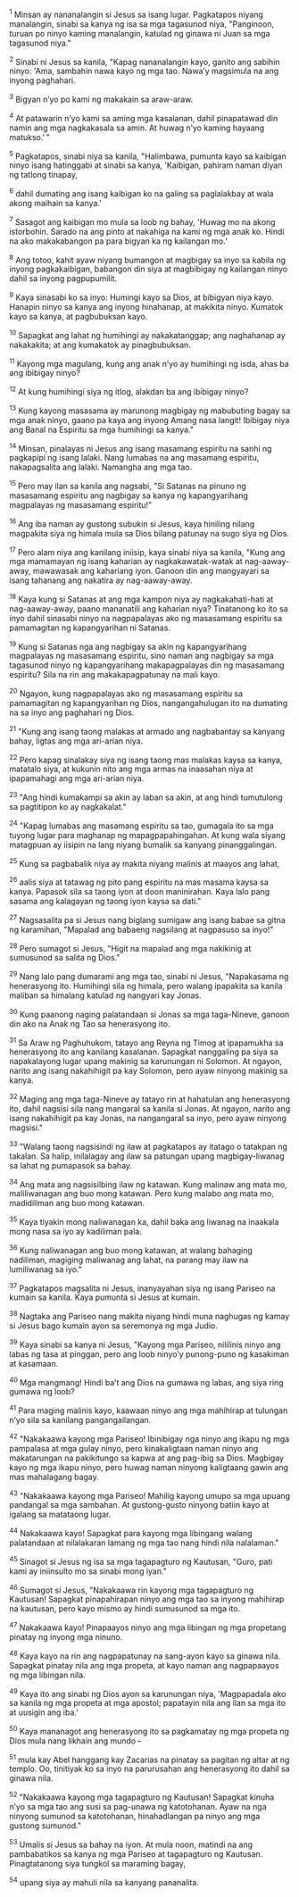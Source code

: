 <sup>1</sup>
Minsan ay nananalangin si Jesus sa isang lugar. Pagkatapos niyang manalangin, sinabi sa kanya ng isa sa mga tagasunod niya, "Panginoon, turuan po ninyo kaming manalangin, katulad ng ginawa ni Juan sa mga tagasunod niya." 

<sup>2</sup>
Sinabi ni Jesus sa kanila, "Kapag nananalangin kayo, ganito ang sabihin ninyo: 'Ama, sambahin nawa kayo ng mga tao. Nawaʼy magsimula na ang inyong paghahari. 

<sup>3</sup>
Bigyan nʼyo po kami ng makakain sa araw-araw. 

<sup>4</sup>
At patawarin nʼyo kami sa aming mga kasalanan, dahil pinapatawad din namin ang mga nagkakasala sa amin. At huwag nʼyo kaming hayaang matukso.' " 

<sup>5</sup>
Pagkatapos, sinabi niya sa kanila, "Halimbawa, pumunta kayo sa kaibigan ninyo isang hatinggabi at sinabi sa kanya, 'Kaibigan, pahiram naman diyan ng tatlong tinapay, 

<sup>6</sup>
dahil dumating ang isang kaibigan ko na galing sa paglalakbay at wala akong maihain sa kanya.' 

<sup>7</sup>
Sasagot ang kaibigan mo mula sa loob ng bahay, 'Huwag mo na akong istorbohin. Sarado na ang pinto at nakahiga na kami ng mga anak ko. Hindi na ako makakabangon pa para bigyan ka ng kailangan mo.' 

<sup>8</sup>
Ang totoo, kahit ayaw niyang bumangon at magbigay sa inyo sa kabila ng inyong pagkakaibigan, babangon din siya at magbibigay ng kailangan ninyo dahil sa inyong pagpupumilit. 

<sup>9</sup>
Kaya sinasabi ko sa inyo: Humingi kayo sa Dios, at bibigyan niya kayo. Hanapin ninyo sa kanya ang inyong hinahanap, at makikita ninyo. Kumatok kayo sa kanya, at pagbubuksan kayo. 

<sup>10</sup>
Sapagkat ang lahat ng humihingi ay nakakatanggap; ang naghahanap ay nakakakita; at ang kumakatok ay pinagbubuksan. 

<sup>11</sup>
Kayong mga magulang, kung ang anak nʼyo ay humihingi ng isda, ahas ba ang ibibigay ninyo? 

<sup>12</sup>
At kung humihingi siya ng itlog, alakdan ba ang ibibigay ninyo? 

<sup>13</sup>
Kung kayong masasama ay marunong magbigay ng mabubuting bagay sa mga anak ninyo, gaano pa kaya ang inyong Amang nasa langit! Ibibigay niya ang Banal na Espiritu sa mga humihingi sa kanya." 

<sup>14</sup>
Minsan, pinalayas ni Jesus ang isang masamang espiritu na sanhi ng pagkapipi ng isang lalaki. Nang lumabas na ang masamang espiritu, nakapagsalita ang lalaki. Namangha ang mga tao. 

<sup>15</sup>
Pero may ilan sa kanila ang nagsabi, "Si Satanas na pinuno ng masasamang espiritu ang nagbigay sa kanya ng kapangyarihang magpalayas ng masasamang espiritu!" 

<sup>16</sup>
Ang iba naman ay gustong subukin si Jesus, kaya hiniling nilang magpakita siya ng himala mula sa Dios bilang patunay na sugo siya ng Dios. 

<sup>17</sup>
Pero alam niya ang kanilang iniisip, kaya sinabi niya sa kanila, "Kung ang mga mamamayan ng isang kaharian ay nagkakawatak-watak at nag-aaway-away, mawawasak ang kahariang iyon. Ganoon din ang mangyayari sa isang tahanang ang nakatira ay nag-aaway-away. 

<sup>18</sup>
Kaya kung si Satanas at ang mga kampon niya ay nagkakahati-hati at nag-aaway-away, paano mananatili ang kaharian niya? Tinatanong ko ito sa inyo dahil sinasabi ninyo na nagpapalayas ako ng masasamang espiritu sa pamamagitan ng kapangyarihan ni Satanas. 

<sup>19</sup>
Kung si Satanas nga ang nagbigay sa akin ng kapangyarihang magpalayas ng masasamang espiritu, sino naman ang nagbigay sa mga tagasunod ninyo ng kapangyarihang makapagpalayas din ng masasamang espiritu? Sila na rin ang makakapagpatunay na mali kayo. 

<sup>20</sup>
Ngayon, kung nagpapalayas ako ng masasamang espiritu sa pamamagitan ng kapangyarihan ng Dios, nangangahulugan ito na dumating na sa inyo ang paghahari ng Dios. 

<sup>21</sup>
"Kung ang isang taong malakas at armado ang nagbabantay sa kanyang bahay, ligtas ang mga ari-arian niya. 

<sup>22</sup>
Pero kapag sinalakay siya ng isang taong mas malakas kaysa sa kanya, matatalo siya, at kukunin nito ang mga armas na inaasahan niya at ipapamahagi ang mga ari-arian niya. 

<sup>23</sup>
"Ang hindi kumakampi sa akin ay laban sa akin, at ang hindi tumutulong sa pagtitipon ko ay nagkakalat." 

<sup>24</sup>
"Kapag lumabas ang masamang espiritu sa tao, gumagala ito sa mga tuyong lugar para maghanap ng mapagpapahingahan. At kung wala siyang matagpuan ay iisipin na lang niyang bumalik sa kanyang pinanggalingan. 

<sup>25</sup>
Kung sa pagbabalik niya ay makita niyang malinis at maayos ang lahat, 

<sup>26</sup>
aalis siya at tatawag ng pito pang espiritu na mas masama kaysa sa kanya. Papasok sila sa taong iyon at doon maninirahan. Kaya lalo pang sasama ang kalagayan ng taong iyon kaysa sa dati." 

<sup>27</sup>
Nagsasalita pa si Jesus nang biglang sumigaw ang isang babae sa gitna ng karamihan, "Mapalad ang babaeng nagsilang at nagpasuso sa inyo!" 

<sup>28</sup>
Pero sumagot si Jesus, "Higit na mapalad ang mga nakikinig at sumusunod sa salita ng Dios." 

<sup>29</sup>
Nang lalo pang dumarami ang mga tao, sinabi ni Jesus, "Napakasama ng henerasyong ito. Humihingi sila ng himala, pero walang ipapakita sa kanila maliban sa himalang katulad ng nangyari kay Jonas. 

<sup>30</sup>
Kung paanong naging palatandaan si Jonas sa mga taga-Nineve, ganoon din ako na Anak ng Tao sa henerasyong ito. 

<sup>31</sup>
Sa Araw ng Paghuhukom, tatayo ang Reyna ng Timog at ipapamukha sa henerasyong ito ang kanilang kasalanan. Sapagkat nanggaling pa siya sa napakalayong lugar upang makinig sa karunungan ni Solomon. At ngayon, narito ang isang nakahihigit pa kay Solomon, pero ayaw ninyong makinig sa kanya. 

<sup>32</sup>
Maging ang mga taga-Nineve ay tatayo rin at hahatulan ang henerasyong ito, dahil nagsisi sila nang mangaral sa kanila si Jonas. At ngayon, narito ang isang nakahihigit pa kay Jonas, na nangangaral sa inyo, pero ayaw ninyong magsisi." 

<sup>33</sup>
"Walang taong nagsisindi ng ilaw at pagkatapos ay itatago o tatakpan ng takalan. Sa halip, inilalagay ang ilaw sa patungan upang magbigay-liwanag sa lahat ng pumapasok sa bahay. 

<sup>34</sup>
Ang mata ang nagsisilbing ilaw ng katawan. Kung malinaw ang mata mo, maliliwanagan ang buo mong katawan. Pero kung malabo ang mata mo, madidiliman ang buo mong katawan. 

<sup>35</sup>
Kaya tiyakin mong naliwanagan ka, dahil baka ang liwanag na inaakala mong nasa sa iyo ay kadiliman pala. 

<sup>36</sup>
Kung naliwanagan ang buo mong katawan, at walang bahaging nadiliman, magiging maliwanag ang lahat, na parang may ilaw na lumiliwanag sa iyo." 

<sup>37</sup>
Pagkatapos magsalita ni Jesus, inanyayahan siya ng isang Pariseo na kumain sa kanila. Kaya pumunta si Jesus at kumain. 

<sup>38</sup>
Nagtaka ang Pariseo nang makita niyang hindi muna naghugas ng kamay si Jesus bago kumain ayon sa seremonya ng mga Judio. 

<sup>39</sup>
Kaya sinabi sa kanya ni Jesus, "Kayong mga Pariseo, nililinis ninyo ang labas ng tasa at pinggan, pero ang loob ninyoʼy punong-puno ng kasakiman at kasamaan. 

<sup>40</sup>
Mga mangmang! Hindi baʼt ang Dios na gumawa ng labas, ang siya ring gumawa ng loob? 

<sup>41</sup>
Para maging malinis kayo, kaawaan ninyo ang mga mahihirap at tulungan nʼyo sila sa kanilang pangangailangan. 

<sup>42</sup>
"Nakakaawa kayong mga Pariseo! Ibinibigay nga ninyo ang ikapu ng mga pampalasa at mga gulay ninyo, pero kinakaligtaan naman ninyo ang makatarungan na pakikitungo sa kapwa at ang pag-ibig sa Dios. Magbigay kayo ng mga ikapu ninyo, pero huwag naman ninyong kaligtaang gawin ang mas mahalagang bagay. 

<sup>43</sup>
"Nakakaawa kayong mga Pariseo! Mahilig kayong umupo sa mga upuang pandangal sa mga sambahan. At gustong-gusto ninyong batiin kayo at igalang sa matataong lugar. 

<sup>44</sup>
Nakakaawa kayo! Sapagkat para kayong mga libingang walang palatandaan at nilalakaran lamang ng mga tao nang hindi nila nalalaman." 

<sup>45</sup>
Sinagot si Jesus ng isa sa mga tagapagturo ng Kautusan, "Guro, pati kami ay iniinsulto mo sa sinabi mong iyan." 

<sup>46</sup>
Sumagot si Jesus, "Nakakaawa rin kayong mga tagapagturo ng Kautusan! Sapagkat pinapahirapan ninyo ang mga tao sa inyong mahihirap na kautusan, pero kayo mismo ay hindi sumusunod sa mga ito. 

<sup>47</sup>
Nakakaawa kayo! Pinapaayos ninyo ang mga libingan ng mga propetang pinatay ng inyong mga ninuno. 

<sup>48</sup>
Kaya kayo na rin ang nagpapatunay na sang-ayon kayo sa ginawa nila. Sapagkat pinatay nila ang mga propeta, at kayo naman ang nagpapaayos ng mga libingan nila. 

<sup>49</sup>
Kaya ito ang sinabi ng Dios ayon sa karunungan niya, 'Magpapadala ako sa kanila ng mga propeta at mga apostol; papatayin nila ang ilan sa mga ito at uusigin ang iba.' 

<sup>50</sup>
Kaya mananagot ang henerasyong ito sa pagkamatay ng mga propeta ng Dios mula nang likhain ang mundo – 

<sup>51</sup>
mula kay Abel hanggang kay Zacarias na pinatay sa pagitan ng altar at ng templo. Oo, tinitiyak ko sa inyo na parurusahan ang henerasyong ito dahil sa ginawa nila. 

<sup>52</sup>
"Nakakaawa kayong mga tagapagturo ng Kautusan! Sapagkat kinuha nʼyo sa mga tao ang susi sa pag-unawa ng katotohanan. Ayaw na nga ninyong sumunod sa katotohanan, hinahadlangan pa ninyo ang mga gustong sumunod." 

<sup>53</sup>
Umalis si Jesus sa bahay na iyon. At mula noon, matindi na ang pambabatikos sa kanya ng mga Pariseo at tagapagturo ng Kautusan. Pinagtatanong siya tungkol sa maraming bagay, 

<sup>54</sup>
upang siya ay mahuli nila sa kanyang pananalita.